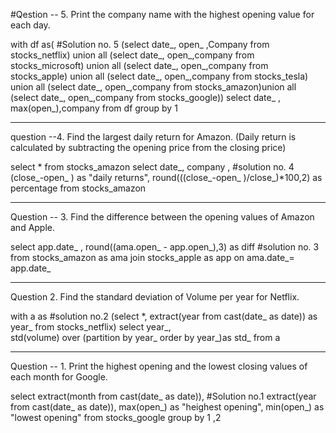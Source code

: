 
#Qestion --  5. Print the company name with the highest opening value for each day.



with df as(                                                                                #Solution no. 5 
(select date_, open_ ,Company from stocks_netflix) union all
(select date_, open_,company from stocks_microsoft) union all
(select date_, open_,company from stocks_apple) union all
(select date_, open_,company from stocks_tesla) union all
(select date_, open_,company from stocks_amazon)union all
(select date_, open_,company from stocks_google))
select date_ , max(open_),company from df group by 1

------------------------------------------------------------------------------------------------------------------------------------------------------------------

  question --4. Find the largest daily return for Amazon. (Daily return is calculated by subtracting the opening price from the closing price)

select * from stocks_amazon
select date_, company ,                                                   #solution no. 4
(close_-open_ ) as "daily returns",
 round(((close_-open_ )/close_)*100,2) as percentage 
from stocks_amazon

---------------------------------------------------------------------------------------------------------------------------------------------------------------------

Question -- 3.  Find the difference between the opening values of Amazon and Apple.

select app.date_ , 
round((ama.open_ - app.open_),3) as diff                                #solution no. 3
from stocks_amazon as ama join 
stocks_apple as app 
on ama.date_= app.date_

--------------------------------------------------------------------------------------------------------------------------------------------------------------------
Question 2. Find the standard deviation of Volume per year for Netflix.

with a as                                                                 #solution no.2
(select *, extract(year from cast(date_ as date)) as year_ 
from stocks_netflix)
select  year_,  
std(volume) over (partition by year_ order by year_)as std_ 
from a


---------------------------------------------------------------------------------------------------------------------------------------------------------------------

Question -- 1. Print the highest opening and the lowest closing values of each month for Google.

select extract(month from cast(date_ as date)),                                  #Solution no.1 
extract(year from cast(date_ as date)),
max(open_) as "heighest opening",
min(open_) as "lowest opening"
from stocks_google
group by 1 ,2

